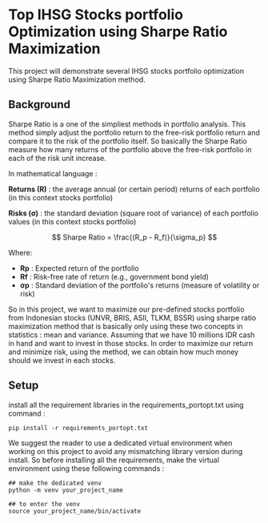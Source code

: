 # Top IHSG Stocks portfolio Optimization using Sharpe Ratio Maximization
This project will demonstrate several IHSG stocks portfolio optimization using Sharpe Ratio Maximization method.

## Background
Sharpe Ratio is a one of the simpliest methods in portfolio analysis. This method simply adjust the portfolio return to the free-risk portfolio return and compare it to the risk of the portfolio itself. So basically the Sharpe Ratio measure how many returns of the portfolio above the free-risk portfolio in each of the risk unit increase. 

In mathematical language :

__Returns (R)__ : the average annual (or certain period) returns of each portfolio (in this context stocks portfolio)

__Risks (σ)__ : the standard deviation (square root of variance) of each portfolio values (in this context stocks portfolio)

$$
Sharpe Ratio = \frac{(R_p - R_f)}{\sigma_p}
$$

Where:
- __Rp__ : Expected return of the portfolio
- __Rf__ : Risk-free rate of return (e.g., government bond yield)
- __σp__ : Standard deviation of the portfolio's returns (measure of volatility or risk)

So in this project, we want to maximize our pre-defined stocks portfolio from Indonesian stocks (UNVR, BRIS, ASII, TLKM, BSSR) using sharpe ratio maximization method that is basically only using these two concepts in statistics : mean and variance. Assuming that we have 10 millions IDR cash in hand and want to invest in those stocks. In order to maximize our return and minimize risk, using the method, we can obtain how much money should we invest in each stocks.


## Setup
install all the requirement libraries in the requirements_portopt.txt using command :
```
pip install -r requirements_portopt.txt
```

We suggest the reader to use a dedicated virtual environment when working on this project to avoid any mismatching library version during install. So before installing all the requirements, make the virtual environment using these following commands :
```
## make the dedicated venv
python -m venv your_project_name

## to enter the venv
source your_project_name/bin/activate
```